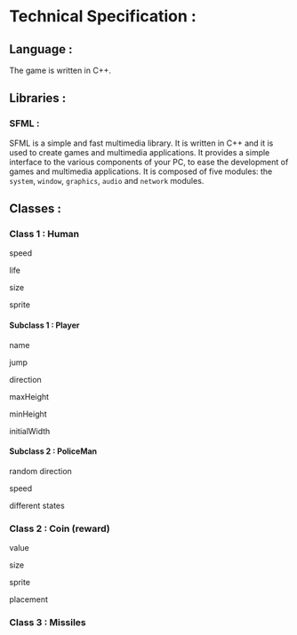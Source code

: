 # Technical Specification : 

## Language :

The game is written in C++.

## Libraries :

### SFML :

SFML is a simple and fast multimedia library. It is written in C++ and it is used to create games and multimedia applications. It provides a simple interface to the various components of your PC, to ease the development of games and multimedia applications. It is composed of five modules: the `system`, `window`, `graphics`, `audio` and `network` modules.

## Classes :

### Class 1 : Human

speed

life 

size

sprite

#### Subclass 1 : Player 

name

jump

direction

maxHeight

minHeight

initialWidth

#### Subclass 2 : PoliceMan 

random direction

speed

different states

### Class 2 : Coin (reward)

value

size

sprite

placement

### Class 3 : Missiles 
 
